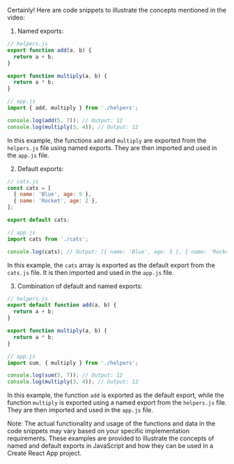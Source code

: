 Certainly! Here are code snippets to illustrate the concepts mentioned in the video:

1. Named exports:
```javascript
// helpers.js
export function add(a, b) {
  return a + b;
}

export function multiply(a, b) {
  return a * b;
}

// app.js
import { add, multiply } from './helpers';

console.log(add(5, 7)); // Output: 12
console.log(multiply(3, 4)); // Output: 12
```
In this example, the functions `add` and `multiply` are exported from the `helpers.js` file using named exports. They are then imported and used in the `app.js` file.

2. Default exports:
```javascript
// cats.js
const cats = [
  { name: 'Blue', age: 5 },
  { name: 'Rocket', age: 2 },
];

export default cats;

// app.js
import cats from './cats';

console.log(cats); // Output: [{ name: 'Blue', age: 5 }, { name: 'Rocket', age: 2 }]
```
In this example, the `cats` array is exported as the default export from the `cats.js` file. It is then imported and used in the `app.js` file.

3. Combination of default and named exports:
```javascript
// helpers.js
export default function add(a, b) {
  return a + b;
}

export function multiply(a, b) {
  return a * b;
}

// app.js
import sum, { multiply } from './helpers';

console.log(sum(5, 7)); // Output: 12
console.log(multiply(3, 4)); // Output: 12
```
In this example, the function `add` is exported as the default export, while the function `multiply` is exported using a named export from the `helpers.js` file. They are then imported and used in the `app.js` file.

Note: The actual functionality and usage of the functions and data in the code snippets may vary based on your specific implementation requirements. These examples are provided to illustrate the concepts of named and default exports in JavaScript and how they can be used in a Create React App project.